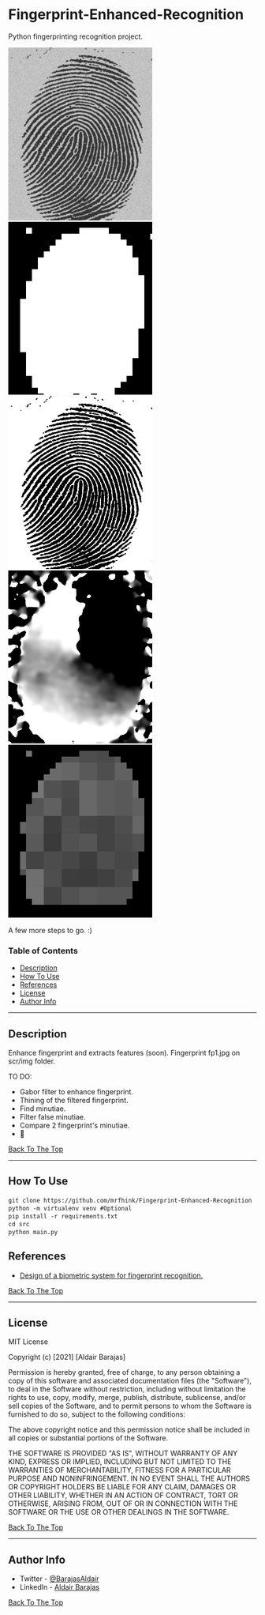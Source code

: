 # Fingerprint-Enhanced-Recognition

Python fingerprinting recognition project.

![1. Original Fingerprint](docs/Original-fingerprint.png)
![2. Workzone Fingerprint](docs/Work-zone-fingerprint.png)
![3. Normalized on Workzone Fingerprint](docs/Normalized-on-work-zone-fingerprint.png)
![4. Orientation estimated Fingerprint](docs/Orientation-estimated-fingerprint.png)
![5. Frequency estimated Fingerprint](docs/Frecuency-estimated-fingerprint.png)

A few more steps to go. :)

### Table of Contents

- [Description](#description)
- [How To Use](#how-to-use)
- [References](#references)
- [License](#license)
- [Author Info](#author-info)

---

## Description

Enhance fingerprint and extracts features (soon). Fingerprint fp1.jpg on scr/img folder.

TO DO:
    
- Gabor filter to enhance fingerprint.
- Thining of the filtered fingerprint.
- Find minutiae.
- Filter false minutiae.
- Compare 2 fingerprint's minutiae.
- :thinking:

[Back To The Top](#Fingerprint-Enhanced-Recognition)

---

## How To Use

```
git clone https://github.com/mrfhink/Fingerprint-Enhanced-Recognition
python -m virtualenv venv #Optional
pip install -r requirements.txt
cd src
python main.py
```

## References

- [Design of a biometric system for fingerprint recognition.](https://repository.unab.edu.co/handle/20.500.12749/1605)

[Back To The Top](#Fingerprint-Enhanced-Recognition)

---

## License

MIT License

Copyright (c) [2021] [Aldair Barajas]

Permission is hereby granted, free of charge, to any person obtaining a copy
of this software and associated documentation files (the "Software"), to deal
in the Software without restriction, including without limitation the rights
to use, copy, modify, merge, publish, distribute, sublicense, and/or sell
copies of the Software, and to permit persons to whom the Software is
furnished to do so, subject to the following conditions:

The above copyright notice and this permission notice shall be included in all
copies or substantial portions of the Software.

THE SOFTWARE IS PROVIDED "AS IS", WITHOUT WARRANTY OF ANY KIND, EXPRESS OR
IMPLIED, INCLUDING BUT NOT LIMITED TO THE WARRANTIES OF MERCHANTABILITY,
FITNESS FOR A PARTICULAR PURPOSE AND NONINFRINGEMENT. IN NO EVENT SHALL THE
AUTHORS OR COPYRIGHT HOLDERS BE LIABLE FOR ANY CLAIM, DAMAGES OR OTHER
LIABILITY, WHETHER IN AN ACTION OF CONTRACT, TORT OR OTHERWISE, ARISING FROM,
OUT OF OR IN CONNECTION WITH THE SOFTWARE OR THE USE OR OTHER DEALINGS IN THE
SOFTWARE.

[Back To The Top](#Fingerprint-Enhanced-Recognition)

---

## Author Info

- Twitter - [@BarajasAldair](https://twitter.com/BarajasAldair)
- LinkedIn - [Aldair Barajas](https://www.linkedin.com/in/aldair-barajasaldana)

[Back To The Top](#Fingerprint-Enhanced-Recognition)
